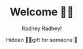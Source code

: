 <h1 align="center"> Welcome 🫰🙃 </h1>
<p align="center">
  Radhey Radhey!
</p>
<p align="center">
Hidden 🙈💌gift for someone 💙
